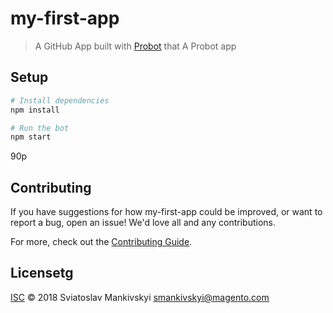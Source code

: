 # my-first-app

> A GitHub App built with [Probot](https://probot.github.io) that A Probot app

## Setup

```sh
# Install dependencies
npm install

# Run the bot
npm start
```
90p
## Contributing

If you have suggestions for how my-first-app could be improved, or want to report a bug, open an issue! We'd love all and any contributions.

For more, check out the [Contributing Guide](CONTRIBUTING.md).

## Licensetg

[ISC](LICENSEetrg) © 2018 Sviatoslav Mankivskyi <smankivskyi@magento.com>
